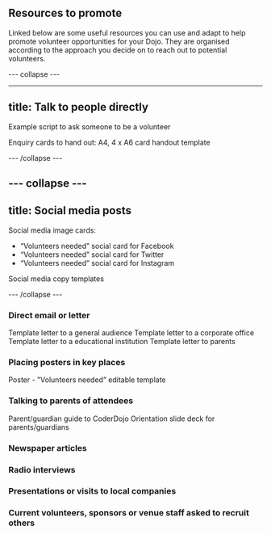 ## Resources to promote

Linked below are some useful resources you can use and adapt to help promote volunteer opportunities for your Dojo. They are organised according to the approach you decide on to reach out to potential volunteers.

--- collapse ---

---
title: Talk to people directly
---

Example script to ask someone to be a volunteer

Enquiry cards to hand out:
A4, 4 x  A6 card handout template



--- /collapse ---

--- collapse ---
---
title: Social media posts
---

Social media image cards:
+ “Volunteers needed” social card for Facebook
+ “Volunteers needed” social card for Twitter
+ “Volunteers needed” social card for Instagram

Social media copy templates


--- /collapse ---

### Direct email or letter

Template letter to a general audience
Template letter to a corporate office
Template letter to a educational institution
Template letter to parents


### Placing posters in key places
Poster - "Volunteers needed” editable template

### Talking to parents of attendees

Parent/guardian guide to CoderDojo
Orientation slide deck for parents/guardians

### Newspaper articles


### Radio interviews


### Presentations or visits to local companies


### Current volunteers, sponsors or venue staff asked to recruit others










